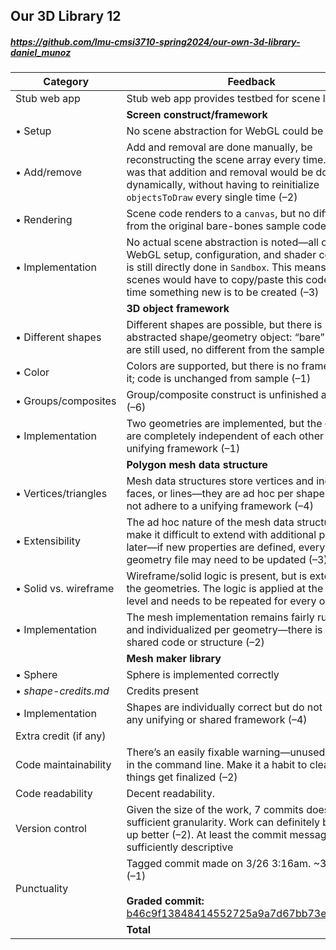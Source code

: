 

## Our 3D Library 12

##### https://github.com/lmu-cmsi3710-spring2024/our-own-3d-library-daniel_munoz

| Category | Feedback | Points |
| --- | --- | ---: |
| Stub web app | Stub web app provides testbed for scene library | 5/5 |
| | **Screen construct/framework** | |
| • Setup | No scene abstraction for WebGL could be seen (–4) | 0/4 |
| • Add/remove | Add and removal are done manually, be reconstructing the scene array every time. The hope was that addition and removal would be doable more dynamically, without having to reinitialize `objectsToDraw` every single time (–2) | 2/4 |
| • Rendering | Scene code renders to a `canvas`, but no differently from the original bare-bones sample code (–2) | 2/4 |
| • Implementation | No actual scene abstraction is noted—all of the WebGL setup, configuration, and shader compilation is still directly done in `Sandbox`. This means that other scenes would have to copy/paste this code every time something new is to be created (–3) | 0/3 |
| | **3D object framework** | |
| • Different shapes | Different shapes are possible, but there is not abstracted shape/geometry object: “bare” objects are still used, no different from the sample code (–1) | 1/2 |
| • Color | Colors are supported, but there is no framework for it; code is unchanged from sample (–1) | 1/2 |
| • Groups/composites | Group/composite construct is unfinished and unused (–6) | 2/8 |
| • Implementation | Two geometries are implemented, but the objects are completely independent of each other without a unifying framework (–1) | 2/3 |
| | **Polygon mesh data structure** | |
| • Vertices/triangles | Mesh data structures store vertices and indices, faces, or lines—they are ad hoc per shape and do not adhere to a unifying framework (–4) | 6/10 |
| • Extensibility | The ad hoc nature of the mesh data structures will make it difficult to extend with additional properties later—if new properties are defined, every single geometry file may need to be updated (–3) | 2/5 |
| • Solid vs. wireframe | Wireframe/solid logic is present, but is external to the geometries. The logic is applied at the scene level and needs to be repeated for every object (–2) | 3/5 |
| • Implementation | The mesh implementation remains fairly rudimentary and individualized per geometry—there is hardly any shared code or structure (–2) | 3/5 |
| | **Mesh maker library** | |
| • Sphere | Sphere is implemented correctly | 20/20 |
| • _shape-credits.md_ | Credits present |  |
| • Implementation | Shapes are individually correct but do not leverage any unifying or shared framework (–4) | 6/10 |
| Extra credit (if any) |  |  |
| Code maintainability | There’s an easily fixable warning—unused variable—in the command line. Make it a habit to clean up as things get finalized (–2) | -2 |
| Code readability | Decent readability. |  |
| Version control | Given the size of the work, 7 commits doesn’t show sufficient granularity. Work can definitely be broken up better (–2). At least the commit messages are sufficiently descriptive | -2 |
| Punctuality | Tagged commit made on 3/26 3:16am. ~3 hours late (–1)<br /><br /> **Graded commit:** [b46c9f13848414552725a9a7d67bb73e39c1d39e](https://github.com/lmu-cmsi3710-spring2024/our-own-3d-library-daniel_munoz/commit/b46c9f13848414552725a9a7d67bb73e39c1d39e) | -1 |
| | **Total** | **50/90** |
